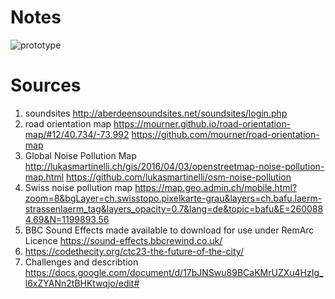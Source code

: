 # Notes
![prototype](/img/map_digital_sound.png)


# Sources
1. soundsites http://aberdeensoundsites.net/soundsites/login.php
2. road orientation map https://mourner.github.io/road-orientation-map/#12/40.734/-73.992 https://github.com/mourner/road-orientation-map
3. Global Noise Pollution Map http://lukasmartinelli.ch/gis/2016/04/03/openstreetmap-noise-pollution-map.html https://github.com/lukasmartinelli/osm-noise-pollution
4. Swiss noise pollution map https://map.geo.admin.ch/mobile.html?zoom=8&bgLayer=ch.swisstopo.pixelkarte-grau&layers=ch.bafu.laerm-strassenlaerm_tag&layers_opacity=0.7&lang=de&topic=bafu&E=2600884.69&N=1199893.56
5. BBC Sound Effects made available to download for use under RemArc Licence https://sound-effects.bbcrewind.co.uk/
6. https://codethecity.org/ctc23-the-future-of-the-city/
7. Challenges and describtion https://docs.google.com/document/d/17bJNSwu89BCaKMrUZXu4HzIg_l6xZYANn2tBHKtwqjo/edit#


